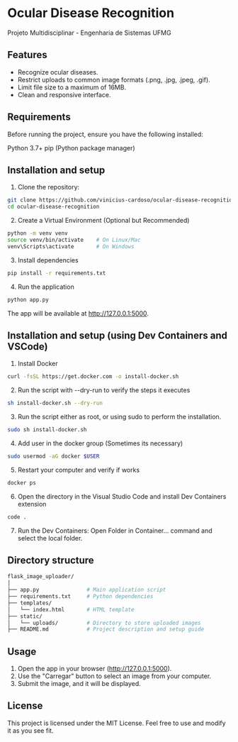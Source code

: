 # Ocular Disease Recognition

Projeto Multidisciplinar - Engenharia de Sistemas UFMG

## Features

- Recognize ocular diseases.
- Restrict uploads to common image formats (.png, .jpg, .jpeg, .gif).
- Limit file size to a maximum of 16MB.
- Clean and responsive interface.

## Requirements

Before running the project, ensure you have the following installed:

Python 3.7+
pip (Python package manager)

## Installation and setup

1. Clone the repository:

```bash
git clone https://github.com/vinicius-cardoso/ocular-disease-recognition.git
cd ocular-disease-recognition
```

2. Create a Virtual Environment (Optional but Recommended)

```bash
python -m venv venv
source venv/bin/activate    # On Linux/Mac
venv\Scripts\activate       # On Windows
```

3. Install dependencies

```bash
pip install -r requirements.txt
```

4. Run the application

```bash
python app.py
```

The app will be available at http://127.0.0.1:5000.

## Installation and setup (using Dev Containers and VSCode)

1. Install Docker

```bash
curl -fsSL https://get.docker.com -o install-docker.sh
```

2. Run the script with --dry-run to verify the steps it executes

```bash
sh install-docker.sh --dry-run
```

3. Run the script either as root, or using sudo to perform the installation.

```bash
sudo sh install-docker.sh
```

4. Add user in the docker group (Sometimes its necessary)

```bash
sudo usermod -aG docker $USER
```

5. Restart your computer and verify if works

```bash
docker ps
```

6. Open the directory in the Visual Studio Code and install Dev Containers extension

```bash
code .
```

7. Run the Dev Containers: Open Folder in Container... command and select the local folder.


## Directory structure

```bash
flask_image_uploader/
│
├── app.py               # Main application script
├── requirements.txt     # Python dependencies
├── templates/
│   └── index.html       # HTML template
├── static/
│   └── uploads/         # Directory to store uploaded images
├── README.md            # Project description and setup guide
```

## Usage

1. Open the app in your browser (http://127.0.0.1:5000).
2. Use the "Carregar" button to select an image from your computer.
3. Submit the image, and it will be displayed.

## License

This project is licensed under the MIT License. Feel free to use and modify it as you see fit.
